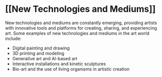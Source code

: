 # [[New Technologies and Mediums]]

New technologies and mediums are constantly emerging, providing artists with innovative tools and platforms for creating, sharing, and experiencing art. Some examples of new technologies and mediums in the art world include:

- Digital painting and drawing
- 3D printing and modeling
- Generative art and AI-based art
- Interactive installations and kinetic sculptures
- Bio-art and the use of living organisms in artistic creation